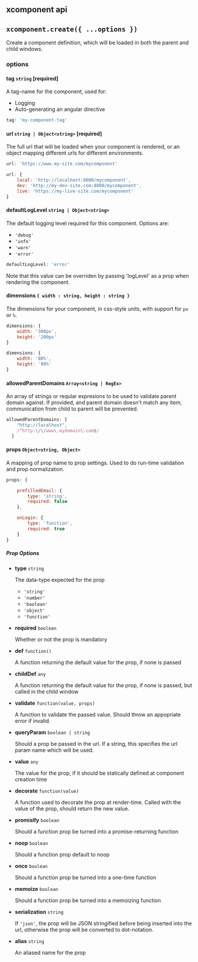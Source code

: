 xcomponent api
--------------

## `xcomponent.create({ ...options })`

Create a component definition, which will be loaded in both the parent and child windows.

### options

#### tag `string` [required]

A tag-name for the component, used for:

- Logging
- Auto-generating an angular directive

```javascript
tag: 'my-component-tag'
```

#### url `string | Object<string>` [required]

The full url that will be loaded when your component is rendered, or an object mapping different urls for different
environments.

```javascript
url: 'https://www.my-site.com/mycomponent'
```

```javascript
url: {
    local: 'http://localhost:8000/mycomponent',
    dev: 'http://my-dev-site.com:8000/mycomponent',
    live: 'https://my-live-site.com/mycomponent'
}
```


#### defaultLogLevel `string | Object<string>`

The default logging level required for this component. Options are: 

  - `'debug'`
  - `'info'`
  - `'warn'`
  - `'error'`
  
```javascript
defaultLogLevel: 'error'
```

Note that this value can be overriden by passing 'logLevel' as a prop when rendering the component.


#### dimensions `{ width : string, height : string }`

The dimensions for your component, in css-style units, with support for `px` or `%`.

```javascript
dimensions: {
    width: '300px',
    height: '200px'
}
```

```javascript
dimensions: {
    width: '80%',
    height: '90%'
}
```

#### allowedParentDomains `Array<string | RegEx>`

An array of strings or reqular expresions to be used to validate parent domain against. If provided, and parent domain doesn't match any item, communication from child to parent will be prevented. 
  
```javascript
allowedParentDomains: [ 
    "http://localhost",
    /^http:\/\/www\.mydomain\.com$/
  ]
```

#### props `Object<string, Object>`

A mapping of prop name to prop settings. Used to do run-time validation and prop normalization.

```javascript
props: {

    prefilledEmail: {
        type: 'string',
        required: false
    },

    onLogin: {
        type: 'function',
        required: true
    }
}
```

##### Prop Options

- **type** `string`

  The data-type expected for the prop

  - `'string'`
  - `'number'`
  - `'boolean'`
  - `'object'`
  - `'function'`

- **required** `boolean`

  Whether or not the prop is mandatory

- **def** `function()`

  A function returning the default value for the prop, if none is passed

- **childDef** `any`

  A function returning the default value for the prop, if none is passed, but called in the child window

- **validate** `function(value, props)`

  A function to validate the passed value. Should throw an appopriate error if invalid.

- **queryParam** `boolean | string`

  Should a prop be passed in the url. If a string, this specifies the url param name which will be used.

- **value** `any`

  The value for the prop, if it should be statically defined at component creation time

- **decorate** `function(value)`

  A function used to decorate the prop at render-time. Called with the value of the prop, should return the new value.

- **promisify** `boolean`

  Should a function prop be turned into a promise-returning function

- **noop** `boolean`

  Should a function prop default to noop

- **once** `boolean`

  Should a function prop be turned into a one-time function

- **memoize** `boolean`

  Should a function prop be turned into a memoizing function

- **serialization** `string`

  If `'json'`, the prop will be JSON stringified before being inserted into the url, otherwise the prop will be converted to dot-notation.

- **alias** `string`

  An aliased name for the prop